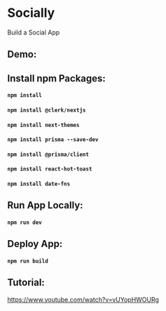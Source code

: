 # Socially

Build a Social App

## Demo:

## Install npm Packages:

#### `npm install`

#### `npm install @clerk/nextjs`

#### `npm install next-themes`

#### `npm install prisma --save-dev`

#### `npm install @prisma/client`

#### `npm install react-hot-toast`

#### `npm install date-fns`

## Run App Locally:

#### `npm run dev`

## Deploy App:

#### `npm run build`

## Tutorial:

https://www.youtube.com/watch?v=vUYopHWOURg
